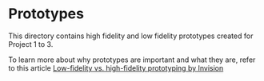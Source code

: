 # Prototypes

This directory contains high fidelity and low fidelity prototypes created for Project 1 to 3.

To learn more about why prototypes are important and what they are, refer to this article [Low-fidelity vs. high-fidelity prototyping
 by Invision](https://www.invisionapp.com/inside-design/low-fi-vs-hi-fi-prototyping/)
